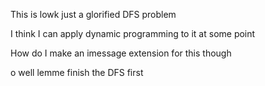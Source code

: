 This is lowk just a glorified DFS problem

I think I can apply dynamic programming to it at some point

How do I make an imessage extension for this though

o well lemme finish the DFS first

